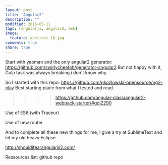 ```yaml
---
layout: post
title: "Angular2"
description: ""
modified: 2015-05-11
tags: [angularjs, angular2, es6]
image:
  feature: abstract-10.jpg
comments: true
share: true  
---
```


Start with yeoman and the only angular2 generator: https://github.com/swirlycheetah/generator-angular2
But not happy with it, Gulp task was always breaking i don't know why..

So I started with this repo: https://github.com/pkozlowski-opensource/ng2-play
Best starting place from what I tested and read.

>>>> https://github.com/angular-class/angular2-webpack-starter/#gdi2290


Use of ES6 (with Traceur)

Use of new router

And to complete all these new things for me, I give a try at SublimeText and let my old heavy Eclipse.

http://shouldifearangularjs2.com/


Ressources list:
github repo
